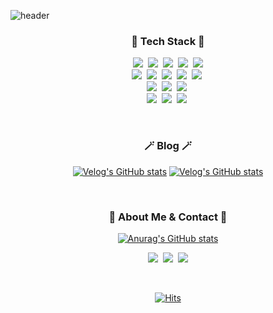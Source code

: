 ![header](https://capsule-render.vercel.app/api?type=rounded&color=F1F0EC&height=150&section=headerr&text=Inryu%20&fontSize=45&animation=fadeIn&fontAlignY=45&desc=Interested%20in%20web/app%20development%20👩🏻‍💻🔥&descAlignY=70&fontColor=514E53)

<h3 align="center"> 📓 Tech Stack 📓 </h3>

<p align="center">
<img src="https://img.shields.io/badge/Javascript-ffb13b?style=flat-square&logo=javascript&logoColor=white"/>&nbsp 
<img src="https://img.shields.io/badge/C++-00599C?style=flat-square&logo=C%2B%2B&logoColor=white"/>&nbsp 
<img src="https://img.shields.io/badge/C-A8B9CC?style=flat-square&logo=C&logoColor=white"/>&nbsp
<img src="https://img.shields.io/badge/Java-007396?style=flat-square&logo=Java&logoColor=white"/>&nbsp 
<img src="https://img.shields.io/badge/Python-3766AB?style=flat-square&logo=Python&logoColor=white"/>
<br>
<img src="https://img.shields.io/badge/HTML5-E34F26?style=flat-square&logo=HTML5&logoColor=white"/>&nbsp 
<img src="https://img.shields.io/badge/css-1572B6?style=flat-square&logo=css3&logoColor=white"/>&nbsp
<img src="https://img.shields.io/badge/React-61DAFB?style=flat-square&logo=React&logoColor=black"/>&nbsp 
<img src="https://img.shields.io/badge/React Native-61DAFB?style=flat-square&logo=React&logoColor=black"/>&nbsp 
<img src="https://img.shields.io/badge/Vue.js-4FC08D?style=flat-square&logo=Vue.js&logoColor=white"/>&nbsp 
<br>
<img src="https://img.shields.io/badge/Spring Boot-6DB33F?style=flat-square&logo=SpringBoot&logoColor=white"/>&nbsp 
<img src="https://img.shields.io/badge/Node.js-339933?style=flat-square&logo=Node.js&logoColor=white"/>&nbsp 
<img src="https://img.shields.io/badge/MySQL-4479A1?style=flat-square&logo=MySQL&logoColor=white"/>&nbsp 
<br>
<img src="https://img.shields.io/badge/Git-181717?style=flat-square&logo=Git&logoColor=white"/>&nbsp 
<img src="https://img.shields.io/badge/Figma-F24E1E?style=flat-square&logo=Figma&logoColor=white"/>&nbsp 
<img src="https://img.shields.io/badge/Amazon AWS-FF9900?style=flat-square&logo=AmazonAWS&logoColor=white"/>&nbsp 
</p>

<br>
<h3 align="center"> 🪄 Blog 🪄 </h3>

<div align="center" style="text-align:center">

[![Velog's GitHub stats](https://velog-readme-stats.vercel.app/api?name=inryu&tag=reactnative)](https://velog.io/@inryu/React-Native-%EC%B9%B4%EB%A9%94%EB%9D%BC%EB%A1%9C-%EB%AC%B8%EC%84%9C-%EC%8A%A4%EC%BA%94%ED%95%98%EA%B8%B0)
[![Velog's GitHub stats](https://velog-readme-stats.vercel.app/api?name=inryu&tag=openapi)](https://velog.io/@inryu/React-Native-API-fetch-Opne-API-%EC%82%AC%EC%9A%A9%ED%95%98%EA%B8%B0-async-await)

</div>

<br>
<h3 align="center"> 👀 About Me & Contact 👀 </h3>

<div align="center">

[![Anurag's GitHub stats](https://github-readme-stats.vercel.app/api?username=Inryu)](https://github.com/Inryu)

</div>

<p align="center">
  <a href="https://velog.io/@inryu"><img src="https://img.shields.io/badge/Tech%20Blog-11B48A?style=flat-square&logo=Vimeo&logoColor=white&link=https://velog.io/@inryu"/></a>&nbsp
  <a href="https://www.instagram.com/inryuuu/"><img src="https://img.shields.io/badge/Instagram-E4405F?style=flat-square&logo=Instagram&logoColor=white&link=https://www.instagram.com/inryuuu/"/></a>&nbsp
  <a href="mailto:dellintel1717@gmail.com"><img src="https://img.shields.io/badge/Gmail-d14836?style=flat-square&logo=Gmail&logoColor=white&link=dellintel1717@gmail.com"/></a>
</p><br>

<div align="center">

[![Hits](https://hits.seeyoufarm.com/api/count/incr/badge.svg?url=https%3A%2F%2Fgithub.com%2FInryu%2FInryu&count_bg=%23D5C9DD&title_bg=%23B0ADAD&icon=&icon_color=%23E7E7E7&title=hits&edge_flat=true)](https://hits.seeyoufarm.com)

</div>
